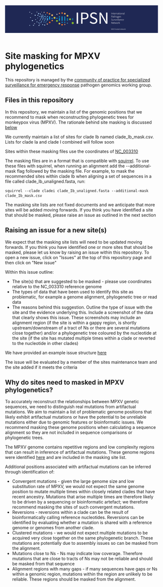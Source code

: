 ![image](img/ipsn.png) 

# Site masking for MPXV phylogenetics

This repository is managed by the  [community of practice for specialized surveillance for emergency response](https://github.com/WHO-Collaboratory/collaboratory-mpox-genomics-community) pathogen genomics working group.

## Files in this repository

In this repository, we maintain a list of the genomic positions that we recommend to mask when reconstructing phylogenetic trees for monkeypox virus (MPXV). The rationale behind site masking is discussed [below](#why-do-sites-need-to-be-masked-in-MPXV-phylogenetics)

We currently maintain a list of sites for clade Ib named clade_Ib_mask.csv. Lists for clade Ia and clade I combined will follow soon

Sites within these masking files use the coordinates of [NC_003310](https://www.ncbi.nlm.nih.gov/nuccore/NC_003310.1)

The masking files are in a format that is compatible with [squirrel](https://github.com/aineniamh/squirrel). To use these files with squirrel, when running an alignment add the --additional-mask flag followed by the masking file. For example, to mask the recommended sites within clade Ib when aligning a set of sequences in a file called clade_Ib_unaligned.fasta, run:

```
squirrel --clade cladei clade_Ib_unaligned.fasta --additional-mask clade_Ib_mask.csv
```

The masking site lists are not fixed documents and we anticipate that more sites will be added moving forwards. If you think you have identified a site that should be masked, please raise an issue as outlined in the next section

## Raising an issue for a new site(s)

We expect that the masking site lists will need to be updated moving forwards. If you think you have identified one or more sites that should be masked, please let us know by raising an issue within this repository. To open a new issue, click on "Issues" at the top of this repository page and then click on "New issue"

Within this issue outline:
* The site(s) that are suggested to be masked - please use coordinates relative to the NC_003310 reference genome
* The types of data that have been used to identify this site as problematic, for example a genome alignment, phylogenetic tree or read data
* The reasons behind this suggestion. Outline the type of issue with the site and the evidence underlying this. Include a screenshot of the data that clearly shows this issue. These screenshots may include an alignment region (if the site is within a gappy region, is shortly upstream/downstream of a tract of Ns or there are several mutations close together) and/or a phylogenetic tree coloured by the nucleotide at the site (if the site has mutated multiple times within a clade or reverted to the nucleotide in other clades)

We have provided an example issue structure [here](https://github.com/WHO-Collaboratory/collaboratory-mpox-genomics-phylomasking/issues/1)

The issue will be evaluated by a member of the sites maintenance team and the site added if it meets the criteria

## Why do sites need to masked in MPXV phylogenetics?

To accurately reconstruct the relationships between MPXV genetic sequences, we need to distinguish real mutations from artifactual mutations. We aim to maintain a list of problematic genome positions that likely exhibit artifactual mutations or have the potential to be unreliable mutations either due to genomic features or bioinformatic issues. We recommend masking these genome positions when calculating a sequence alignment so they are not included in sequence comparisons or phylogenetic trees.

The MPXV genome contains repetitive regions and low complexity regions that can result in inference of artifactual mutations. These genome regions were identified [here](https://www.science.org/doi/10.1126/science.adg8116) and are included in the masking site list.

Additional positions associated with artifactual mutations can be inferred through identification of:
* Convergent mutations - given the large genome size and low substitution rate of MPXV, we would not expect the same genome position to mutate multiple times within closely related clades that have recent ancestry. Mutations that arise multiple times are therefore likely to be driven by a sequencing or bioinformatic artefact; we therefore recommend masking the sites of such convergent mutations.
* Reversions - reversions within a clade can be the result of bioinformatically calling reference nucleotides. Reversions can be identified by evaluating whether a mutation is shared with a reference genome or genomes from another clade.
* Clustered mutations - we would not expect multiple mutations to be acquired very close together on the same phylogenetic branch. These mutations are potentially due to assembly issues so can be masked from the alignment.
* Mutations close to Ns - Ns may indicate low coverage. Therefore mutations that are close to tracts of Ns may not be reliable and should be masked from that sequence
* Alignment regions with many gaps - if many sequences have gaps or Ns within a genomic region, mutations within the region are unlikely to be reliable. These regions should be masked from the alignment.

